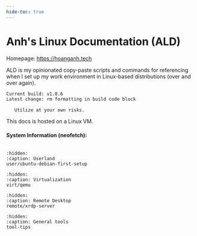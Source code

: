 ```yaml
---
hide-toc: true
---
```


Anh's Linux Documentation \(ALD\)
===============================================

Homepage: <https://hoanganh.tech>

ALD is my opinionated copy-paste scripts and commands for referencing when I set up my work environment in Linux-based distributions (over and over again).

```txt
Current build: v1.0.6
Latest change: rm formatting in build code block
```

```{warning}
   Utilize at your own risks.
```

This docs is hosted on a Linux VM.

#### System Information \(neofetch\):

```{include} ./host-info.md
```

```{toctree}
:hidden:
:caption: Userland
user/ubuntu-debian-first-setup
```

```{toctree}
:hidden:
:caption: Virtualization
virt/qemu
```

```{toctree}
:hidden:
:caption: Remote Desktop
remote/xrdp-server
```

```{toctree}
:hidden:
:caption: General tools
tool-tips
```